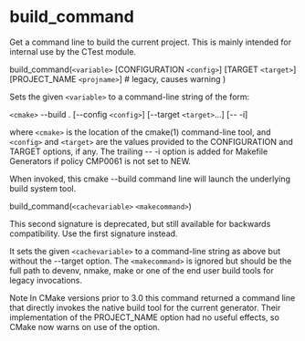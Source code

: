   

# build_command  
Get a command line to build the current project.
This is mainly intended for internal use by the CTest module.  

build_command(```<variable>```
              [CONFIGURATION ```<config>```]
              [TARGET ```<target>```]
              [PROJECT_NAME ```<projname>```] # legacy, causes warning
             )

  

Sets the given ```<variable>``` to a command-line string of the form:  

```<cmake>``` --build . [--config ```<config>```] [--target ```<target>```...] [-- -i]

  

where ```<cmake>``` is the location of the cmake(1) command-line
tool, and ```<config>``` and ```<target>``` are the values provided to the
CONFIGURATION and TARGET options, if any.  The trailing -- -i
option is added for Makefile Generators if policy CMP0061
is not set to NEW.  

When invoked, this cmake --build command line will launch the
underlying build system tool.  

build_command(```<cachevariable>``` ```<makecommand>```)

  

This second signature is deprecated, but still available for backwards
compatibility.  Use the first signature instead.  

It sets the given ```<cachevariable>``` to a command-line string as
above but without the --target option.
The ```<makecommand>``` is ignored but should be the full path to
devenv, nmake, make or one of the end user build tools
for legacy invocations.  


Note
In CMake versions prior to 3.0 this command returned a command
line that directly invokes the native build tool for the current
generator.  Their implementation of the PROJECT_NAME option
had no useful effects, so CMake now warns on use of the option.
  

